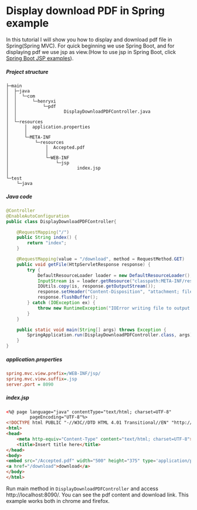 # Display download PDF in Spring example
In this tutorial I will show you how to display and download pdf file in Spring(Spring MVC). For quick
beginning we use Spring Boot, and for displaying pdf we use jsp as view.(How to use jsp in Spring Boot, click
[Spring Boot JSP examples](http://www.henryxi.com/spring-boot-jsp-examples)). 

##### Project structure
```
├─main
│  ├─java
│  │  └─com
│  │      └─henryxi
│  │          └─pdf
│  │                  DisplayDownloadPDFController.java
│  │
│  └─resources
│      │  application.properties
│      │
│      └─META-INF
│          └─resources
│              │  Accepted.pdf
│              │
│              └─WEB-INF
│                  └─jsp
│                          index.jsp
│
└─test
    └─java
```
##### Java code
```java
@Controller
@EnableAutoConfiguration
public class DisplayDownloadPDFController{

    @RequestMapping("/")
    public String index() {
        return "index";
    }

    @RequestMapping(value = "/download", method = RequestMethod.GET)
    public void getFile(HttpServletResponse response) {
        try {
            DefaultResourceLoader loader = new DefaultResourceLoader();
            InputStream is = loader.getResource("classpath:META-INF/resources/Accepted.pdf").getInputStream();
            IOUtils.copy(is, response.getOutputStream());
            response.setHeader("Content-Disposition", "attachment; filename=Accepted.pdf");
            response.flushBuffer();
        } catch (IOException ex) {
            throw new RuntimeException("IOError writing file to output stream");
        }
    }

    public static void main(String[] args) throws Exception {
        SpringApplication.run(DisplayDownloadPDFController.class, args);
    }
}
```
##### application.properties
```ini
spring.mvc.view.prefix=/WEB-INF/jsp/
spring.mvc.view.suffix=.jsp
server.port = 8090
```
##### index.jsp
```html
<%@ page language="java" contentType="text/html; charset=UTF-8"
		 pageEncoding="UTF-8"%>
<!DOCTYPE html PUBLIC "-//W3C//DTD HTML 4.01 Transitional//EN" "http://www.w3.org/TR/html4/loose.dtd">
<html>
<head>
	<meta http-equiv="Content-Type" content="text/html; charset=UTF-8">
	<title>Insert title here</title>
</head>
<body>
<embed src="/Accepted.pdf" width="500" height="375" type='application/pdf'>
<a href="/download">download</a>
</body>
</html>
```

Run main method in ``DisplayDownloadPDFController`` and access http://localhost:8090/. You can see the 
pdf content and download link. This example works both in chrome and firefox.
